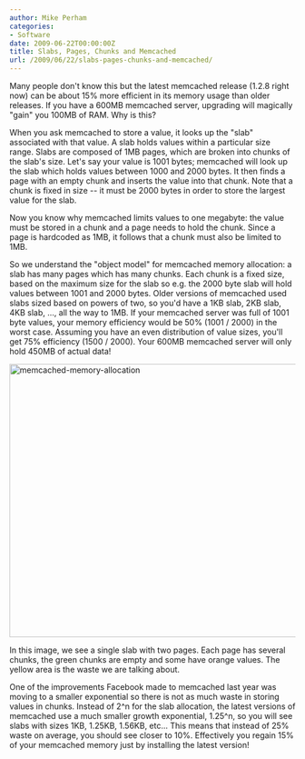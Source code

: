 ```yaml
---
author: Mike Perham
categories:
- Software
date: 2009-06-22T00:00:00Z
title: Slabs, Pages, Chunks and Memcached
url: /2009/06/22/slabs-pages-chunks-and-memcached/
---
```


Many people don't know this but the latest memcached release (1.2.8 right now) can be about 15% more efficient in its memory usage than older releases. If you have a 600MB memcached server, upgrading will magically "gain" you 100MB of RAM. Why is this?

When you ask memcached to store a value, it looks up the "slab" associated with that value. A slab holds values within a particular size range. Slabs are composed of 1MB pages, which are broken into chunks of the slab's size. Let's say your value is 1001 bytes; memcached will look up the slab which holds values between 1000 and 2000 bytes. It then finds a page with an empty chunk and inserts the value into that chunk. Note that a chunk is fixed in size -- it must be 2000 bytes in order to store the largest value for the slab.

Now you know why memcached limits values to one megabyte: the value must be stored in a chunk and a page needs to hold the chunk. Since a page is hardcoded as 1MB, it follows that a chunk must also be limited to 1MB.

So we understand the "object model" for memcached memory allocation: a slab has many pages which has many chunks. Each chunk is a fixed size, based on the maximum size for the slab so e.g. the 2000 byte slab will hold values between 1001 and 2000 bytes. Older versions of memcached used slabs sized based on powers of two, so you'd have a 1KB slab, 2KB slab, 4KB slab, ..., all the way to 1MB. If your memcached server was full of 1001 byte values, your memory efficiency would be 50% (1001 / 2000) in the worst case. Assuming you have an even distribution of value sizes, you'll get 75% efficiency (1500 / 2000). Your 600MB memcached server will only hold 450MB of actual data!

[<img src="http://www.mikeperham.com/wp-content/uploads/2009/06/memcached-memory-allocation.png" alt="memcached-memory-allocation" title="memcached-memory-allocation" width="526" height="481" class="alignnone size-full wp-image-303" />][1]

In this image, we see a single slab with two pages. Each page has several chunks, the green chunks are empty and some have orange values. The yellow area is the waste we are talking about.

One of the improvements Facebook made to memcached last year was moving to a smaller exponential so there is not as much waste in storing values in chunks. Instead of 2^n for the slab allocation, the latest versions of memcached use a much smaller growth exponential, 1.25^n, so you will see slabs with sizes 1KB, 1.25KB, 1.56KB, etc... This means that instead of 25% waste on average, you should see closer to 10%. Effectively you regain 15% of your memcached memory just by installing the latest version!

 [1]: http://www.mikeperham.com/wp-content/uploads/2009/06/memcached-memory-allocation.png

